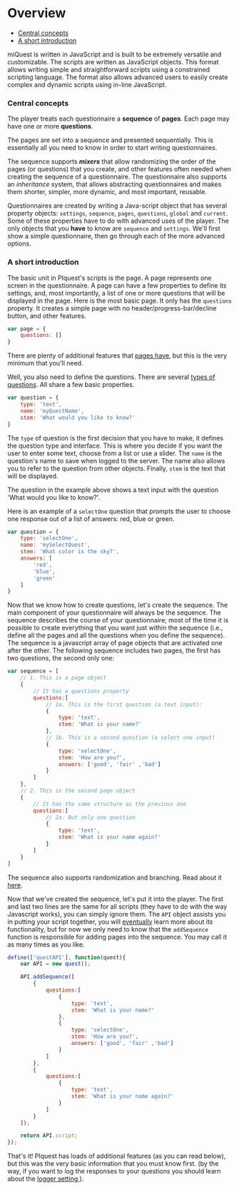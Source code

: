 # Overview

- [Central concepts](#central-concepts)
- [A short introduction ](#a-short-introduction)

miQuest is written in JavaScript and is built to be extremely versatile and customizable. The scripts are written as JavaScript objects. This format allows writing simple and straightforward scripts using a constrained scripting language. The format also allows advanced users to easily create complex and dynamic scripts using in-line JavaScript.

### Central concepts

The player treats each questionnaire a **sequence** of **pages**. Each page may have one or more **questions**.

The pages are set into a sequence and presented sequentially. This is essentially all you need to know in order to start writing questionnaires.

The sequence supports ***mixers*** that allow randomizing the order of the pages (or questions) that you create, and other features often needed when creating the sequence of a questionnaire. The questionnaire also supports an *inheritance* system, that allows abstracting questionnaires and makes them shorter, simpler, more dynamic, and most important, reusable.

Questionnaires are created by writing a Java-script object that has several property objects: `settings`, `sequence`, `pages`, `questions`, `global` and `current`. Some of these properties have to do with advanced uses of the player. The only objects that you **have** to know are `sequence` and `settings`. We'll first show a simple questionnaire, then go through each of the more advanced options.

### A short introduction

The basic unit in PIquest's scripts is the page. A page represents one screen in the questionnaire. A page can have a few properties to define its settings, and, most importantly, a list of one or more questions that will be displayed in the page. Here is the most basic page. It only has the `questions` property. It creates a simple page with no header/progress-bar/decline button, and other features.

```javascript
var page = {
    questions: []
}
```

There are plenty of additional features that [pages have](API.html#pages), but this is the very minimum that you'll need.

Well, you also need to define the questions. There are several [types of questions](API.html#questions). All share a few basic properties.

```javascript
var question = {
    type: 'text',
    name: 'myQuestName',
    stem: 'What would you like to know?'
}
```

The `type` of question is the first decision that you have to make, it defines the question type and interface. This is where you decide if you want the user to enter some text, choose from a list or use a slider. The `name` is the question's name to save when logged to the server. The name also allows you to refer to the question from other objects. Finally, `stem` is the text that will be displayed.

The question in the example above shows a text input with the question 'What would you like to know?'. 

Here is an example of a `selectOne` question that prompts the user to choose one response out of a list of answers: red, blue or green.

```javascript
var question = {
    type: 'selectOne',
    name: 'mySelectQuest',
    stem: 'What color is the sky?',
    answers: [
        'red',
        'blue',
        'green'
    ]
}
```

Now that we know how to create questions, let's create the sequence. The main component of your questionnaire will always be the sequence. The sequence describes the course of your questionnaire; most of the time it is possible to create everything that you want just within the sequence (i.e., define all the pages and all the questions when you define the sequence). The sequence is a javascript array of page objects that are activated one after the other. The following sequence includes two pages, the first has two questions, the second only one:

```javascript
var sequence = [
    // 1. This is a page object
    {
        // It has a questions property
        questions:[
            // 1a. This is the first question (a text input):
            {
                type: 'text',
                stem: 'What is your name?'
            },
            // 1b. This is a second question (a select one input)
            {
                type: 'selectOne',
                stem: 'How are you?',
                answers: ['good', 'fair' ,'bad']
            }
        ]
    },
    // 2. This is the second page object
    {
        // It has the same structure as the previous one
        questions:[
            // 2a. But only one question
            {
                type: 'text',
                stem: 'What is your name again?'
            }
        ]
    }
]
```

The sequence also supports randomization and branching. Read about it [here](API.html#mixer).

Now that we've created the sequence, let's put it into the player. The first and last two lines are the same for all scripts (they have to do with the way Javascript works), you can simply ignore them. The `API` object assists you in putting your script together, you will [eventually](API.html#API) learn more about its functionality, but for now we only need to know that the `addSequence` function is responsible for adding pages into the sequence. You may call it as many times as you like.

```javascript
define(['questAPI'], function(quest){
    var API = new quest();

    API.addSequence([
        {
            questions:[
                {
                    type: 'text',
                    stem: 'What is your name?'
                },
                {
                    type: 'selectOne',
                    stem: 'How are you?',
                    answers: ['good', 'fair' ,'bad']
                }
            ]
        },
        {
            questions:[
                {
                    type: 'text',
                    stem: 'What is your name again?'
                }
            ]
        }
    ]);

    return API.script;
});
```

That's it! PIquest has loads of additional features (as you can read below), but this was the very basic information that you must know first. (by the way, if you want to log the responses to your questions you should learn about the [ logger setting ](API.html#settings)).
